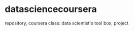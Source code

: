 datasciencecoursera
===================

repository, coursera class: data scientist's tool box, project 
